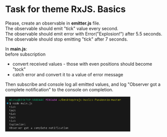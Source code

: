 # Task for theme RxJS. Basics 

Please, create an observable in **emitter.js** file.   
The observable should emit "tick" value every second.  
The observable should emit error with Error("Explosion!") after 5.5 seconds.  
The observable should stop emitting "tick" after 7 seconds.  
  
In **main.js**:  
before subscription 
 - convert received values - those with even positions should become "tock"
 - catch error and convert it to a value of error message  
  
Then subscribe and console log all emitted values, and log "Observer got a complete notification" to the console on completion.

<img src="Capture.png" width=400>